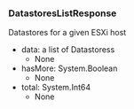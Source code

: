 ### DatastoresListResponse
Datastores for a given ESXi host

- data: a list of Datastoress
  - None
- hasMore: System.Boolean
  - None
- total: System.Int64
  - None
